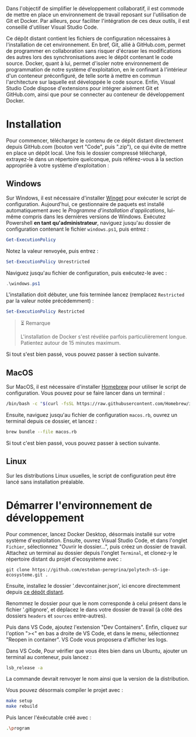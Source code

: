 Dans l'objectif de simplifier le développement collaboratif, il est commode de mettre en place un environnement de travail reposant sur l'utilisation de Git et Docker.
Par ailleurs, pour faciliter l'intégration de ces deux outils, il est conseillé d'utiliser Visual Studio Code.

Ce dépôt distant contient les fichiers de configuration nécessaires à l'installation de cet environnement.
En bref, Git, allié à GitHub.com, permet de programmer en collaboration sans risquer d'écraser les modifications des autres lors des synchronisations avec le dépôt contenant le code source.
Docker, quant à lui, permet d'isoler notre environnement de programmation de notre système d'exploitation, en le confinant à l'intérieur d'un conteneur préconfiguré, de telle sorte à mettre en commun l'architecture sur laquelle est développée le code source.
Enfin, Visual Studio Code dispose d'extensions pour intégrer aisément Git et GitHub.com, ainsi que pour se connecter au conteneur de développement Docker.

# Installation
Pour commencer, téléchargez le contenu de ce dépôt distant directement depuis GitHub.com (bouton vert "Code", puis ".zip"), ce qui évite de mettre en place un dépôt local.
Une fois le dossier compressé téléchargé, extrayez-le dans un répertoire quelconque, puis référez-vous à la section appropriée à votre système d'exploitation :

## Windows
Sur Windows, il est nécessaire d'installer [Winget](https://learn.microsoft.com/fr-fr/windows/package-manager/winget/) pour exécuter le script de configuration.
Aujourd'hui, ce gestionnaire de paquets est installé automatiquement avec le *Programme d'installation d'applications*, lui-même compris dans les dernières versions de Windows.
Exécutez Powershell **en tant qu'administrateur**, naviguez jusqu'au dossier de configuration contenant le fichier `windows.ps1`, puis entrez :
```powershell
Get-ExecutionPolicy
```
Notez la valeur renvoyée, puis entrez :
```powershell
Set-ExecutionPolicy Unrestricted
```
Naviguez jusqu'au fichier de configuration, puis exécutez-le avec :
```powershell
.\windows.ps1
```
L'installation doit débuter, une fois terminée lancez (remplacez `Restricted` par la valeur notée précédemment) :
```powershell
Set-ExecutionPolicy Restricted
```

> ⏳ Remarque
>
> L'installation de Docker s'est révélée parfois particulièrement longue. Patientez autour de 15 minutes maximum.

Si tout s'est bien passé, vous pouvez passer à section suivante.

## MacOS
Sur MacOS, il est nécessaire d'installer [Homebrew](https://brew.sh) pour utiliser le script de configuration.
Vous pouvez pour se faire lancer dans un terminal : 
```bash
/bin/bash -c "$(curl -fsSL https://raw.githubusercontent.com/Homebrew/install/HEAD/install.sh)"
```
Ensuite, naviguez jusqu'au fichier de configuration `macos.rb`, ouvrez un terminal depuis ce dossier, et lancez :
```bash
brew bundle --file macos.rb
```
Si tout c'est bien passé, vous pouvez passer à section suivante.

## Linux
Sur les distributions Linux usuelles, le script de configuration peut être lancé sans installation préalable.

# Démarrer l'environnement de développement
Pour commencer, lancez Docker Desktop, désormais installé sur votre système d'exploitation.
Ensuite, ouvrez Visual Studio Code, et dans l'onglet `Fichier`, sélectionnez "Ouvrir le dossier...", puis créez un dossier de travail.
Attachez un terminal au dossier depuis l'onglet `Terminal`, et clonez-y le répertoire distant du projet d'ecosysteme avec :
```
git clone https://github.com/esteban-peregrina/polytech-s5-ige-ecosysteme.git .
```
Ensuite, installez le dossier '.devcontainer.json', ici encore directemment depuis [ce dépôt distant](https://github.com/esteban-peregrina/.devcontainer.git).

Renommez le dossier pour que le nom corresponde à celui présent dans le fichier '.gitignore', et déplacez le dans votre dossier de travail (à côté des dossiers `headers` et `sources` entre-autres).

Puis dans VS Code, ajoutez l'extension "Dev Containers".
Enfin, cliquez sur l'option "><" en bas a droite de VS Code, et dans le menu, sélectionnez "Reopen in container". VS Code vous proposera d'afficher les logs.

Dans VS Code, Pour vérifier que vous êtes bien dans un Ubuntu, ajouter un terminal au conteneur, puis lancez :
```bash
lsb_release -a
```
La commande devrait renvoyer le nom ainsi que la version de la distribution.

Vous pouvez désormais compiler le projet avec :
```bash
make setup
make rebuild
````
Puis lancer l'éxécutable créé avec :
```bash
.\program
```